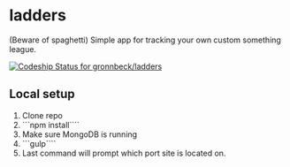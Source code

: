 ladders
=======

(Beware of spaghetti) Simple app for tracking your own custom something league.

[ ![Codeship Status for gronnbeck/ladders](https://codeship.com/projects/9d3ceb70-5077-0132-086b-661f60be2436/status)](https://codeship.com/projects/48031)

## Local setup
1. Clone repo
2. ```npm install````
3. Make sure MongoDB is running
4. ```gulp````
5. Last command will prompt which port site is located on.
